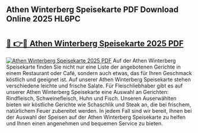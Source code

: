 ## Athen Winterberg Speisekarte PDF Download Online 2025 HL6PC

# <h2><a href="http://gcdfxb.nevu.top/?p=Athen+Winterberg+Speisekarte">🔗 👉🔴 Athen Winterberg Speisekarte 2025 PDF</a></h2>

[![Athen Winterberg Speisekarte 2025 PDF](https://i.imgur.com/dBaPXMq.png)](http://gcdfxb.nevu.top/?p=Athen+Winterberg+Speisekarte)
Auf der Athen Winterberg Speisekarte finden Sie nicht nur eine Liste der angebotenen Gerichte in einem Restaurant oder Café, sondern auch etwas, das für Ihren Geschmack köstlich und geeignet ist. Auf unserer Athen Winterberg Speisekarte stehen verschiedene leichte und frische Salate. Für Fleischliebhaber gibt es auf unserer Athen Winterberg Speisekarte eine Auswahl an Gerichten: Rindfleisch, Schweinefleisch, Huhn und Fisch. Unseren Auserwählten bieten wir köstliche Gerichte wie Schaschlik und Steak an, die bei frischem, natürlichem Feuer zubereitet werden. In jedem Fall sind wir bereit, Ihnen bei der Auswahl der Speisen auf der Athen Winterberg Speisekarte zu helfen und Ihnen einen angenehmen und bequemen Service zu bieten.
